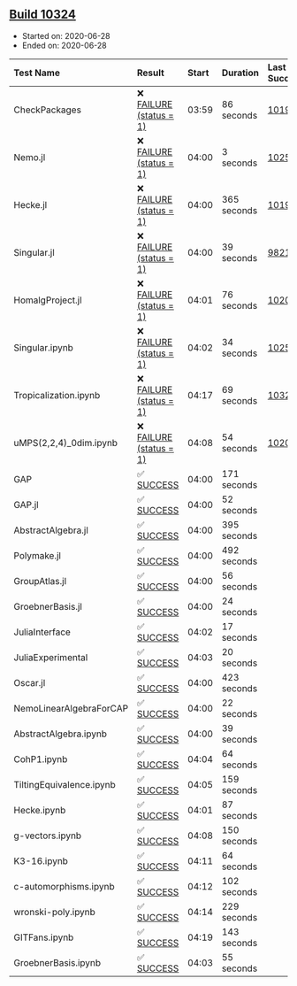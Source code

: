 ## [Build 10324](https://oscarci.mathematik.uni-kl.de/job/oscar/10324/)

* Started on: 2020-06-28
* Ended on: 2020-06-28

| Test Name    | Result | Start | Duration | Last Success | First Failure |
|:-------------|:-------|:------|:---------|:-------------|:--------------|
| CheckPackages | ❌ [FAILURE (status = 1)](https://oscarci.mathematik.uni-kl.de/job/oscar/10324/artifact/logs/build-10324/CheckPackages.log) | 03:59 | 86 seconds | [10197](https://oscarci.mathematik.uni-kl.de/job/oscar/10197/) | [10198](https://oscarci.mathematik.uni-kl.de/job/oscar/10198/) |
| Nemo.jl | ❌ [FAILURE (status = 1)](https://oscarci.mathematik.uni-kl.de/job/oscar/10324/artifact/logs/build-10324/Nemo.jl.log) | 04:00 | 3 seconds | [10252](https://oscarci.mathematik.uni-kl.de/job/oscar/10252/) | [10253](https://oscarci.mathematik.uni-kl.de/job/oscar/10253/) |
| Hecke.jl | ❌ [FAILURE (status = 1)](https://oscarci.mathematik.uni-kl.de/job/oscar/10324/artifact/logs/build-10324/Hecke.jl.log) | 04:00 | 365 seconds | [10197](https://oscarci.mathematik.uni-kl.de/job/oscar/10197/) | [10198](https://oscarci.mathematik.uni-kl.de/job/oscar/10198/) |
| Singular.jl | ❌ [FAILURE (status = 1)](https://oscarci.mathematik.uni-kl.de/job/oscar/10324/artifact/logs/build-10324/Singular.jl.log) | 04:00 | 39 seconds | [9821](https://oscarci.mathematik.uni-kl.de/job/oscar/9821/) | [9822](https://oscarci.mathematik.uni-kl.de/job/oscar/9822/) |
| HomalgProject.jl | ❌ [FAILURE (status = 1)](https://oscarci.mathematik.uni-kl.de/job/oscar/10324/artifact/logs/build-10324/HomalgProject.jl.log) | 04:01 | 76 seconds | [10209](https://oscarci.mathematik.uni-kl.de/job/oscar/10209/) | [10210](https://oscarci.mathematik.uni-kl.de/job/oscar/10210/) |
| Singular.ipynb | ❌ [FAILURE (status = 1)](https://oscarci.mathematik.uni-kl.de/job/oscar/10324/artifact/logs/build-10324/Singular.ipynb.log) | 04:02 | 34 seconds | [10252](https://oscarci.mathematik.uni-kl.de/job/oscar/10252/) | [10253](https://oscarci.mathematik.uni-kl.de/job/oscar/10253/) |
| Tropicalization.ipynb | ❌ [FAILURE (status = 1)](https://oscarci.mathematik.uni-kl.de/job/oscar/10324/artifact/logs/build-10324/Tropicalization.ipynb.log) | 04:17 | 69 seconds | [10322](https://oscarci.mathematik.uni-kl.de/job/oscar/10322/) | [10323](https://oscarci.mathematik.uni-kl.de/job/oscar/10323/) |
| uMPS(2,2,4)_0dim.ipynb | ❌ [FAILURE (status = 1)](https://oscarci.mathematik.uni-kl.de/job/oscar/10324/artifact/logs/build-10324/uMPS-2-2-4-_0dim.ipynb.log) | 04:08 | 54 seconds | [10209](https://oscarci.mathematik.uni-kl.de/job/oscar/10209/) | [10210](https://oscarci.mathematik.uni-kl.de/job/oscar/10210/) |
| GAP | ✅ [SUCCESS](https://oscarci.mathematik.uni-kl.de/job/oscar/10324/artifact/logs/build-10324/GAP.log) | 04:00 | 171 seconds |  |  |
| GAP.jl | ✅ [SUCCESS](https://oscarci.mathematik.uni-kl.de/job/oscar/10324/artifact/logs/build-10324/GAP.jl.log) | 04:00 | 52 seconds |  |  |
| AbstractAlgebra.jl | ✅ [SUCCESS](https://oscarci.mathematik.uni-kl.de/job/oscar/10324/artifact/logs/build-10324/AbstractAlgebra.jl.log) | 04:00 | 395 seconds |  |  |
| Polymake.jl | ✅ [SUCCESS](https://oscarci.mathematik.uni-kl.de/job/oscar/10324/artifact/logs/build-10324/Polymake.jl.log) | 04:00 | 492 seconds |  |  |
| GroupAtlas.jl | ✅ [SUCCESS](https://oscarci.mathematik.uni-kl.de/job/oscar/10324/artifact/logs/build-10324/GroupAtlas.jl.log) | 04:00 | 56 seconds |  |  |
| GroebnerBasis.jl | ✅ [SUCCESS](https://oscarci.mathematik.uni-kl.de/job/oscar/10324/artifact/logs/build-10324/GroebnerBasis.jl.log) | 04:00 | 24 seconds |  |  |
| JuliaInterface | ✅ [SUCCESS](https://oscarci.mathematik.uni-kl.de/job/oscar/10324/artifact/logs/build-10324/JuliaInterface.log) | 04:02 | 17 seconds |  |  |
| JuliaExperimental | ✅ [SUCCESS](https://oscarci.mathematik.uni-kl.de/job/oscar/10324/artifact/logs/build-10324/JuliaExperimental.log) | 04:03 | 20 seconds |  |  |
| Oscar.jl | ✅ [SUCCESS](https://oscarci.mathematik.uni-kl.de/job/oscar/10324/artifact/logs/build-10324/Oscar.jl.log) | 04:00 | 423 seconds |  |  |
| NemoLinearAlgebraForCAP | ✅ [SUCCESS](https://oscarci.mathematik.uni-kl.de/job/oscar/10324/artifact/logs/build-10324/NemoLinearAlgebraForCAP.log) | 04:00 | 22 seconds |  |  |
| AbstractAlgebra.ipynb | ✅ [SUCCESS](https://oscarci.mathematik.uni-kl.de/job/oscar/10324/artifact/logs/build-10324/AbstractAlgebra.ipynb.log) | 04:00 | 39 seconds |  |  |
| CohP1.ipynb | ✅ [SUCCESS](https://oscarci.mathematik.uni-kl.de/job/oscar/10324/artifact/logs/build-10324/CohP1.ipynb.log) | 04:04 | 64 seconds |  |  |
| TiltingEquivalence.ipynb | ✅ [SUCCESS](https://oscarci.mathematik.uni-kl.de/job/oscar/10324/artifact/logs/build-10324/TiltingEquivalence.ipynb.log) | 04:05 | 159 seconds |  |  |
| Hecke.ipynb | ✅ [SUCCESS](https://oscarci.mathematik.uni-kl.de/job/oscar/10324/artifact/logs/build-10324/Hecke.ipynb.log) | 04:01 | 87 seconds |  |  |
| g-vectors.ipynb | ✅ [SUCCESS](https://oscarci.mathematik.uni-kl.de/job/oscar/10324/artifact/logs/build-10324/g-vectors.ipynb.log) | 04:08 | 150 seconds |  |  |
| K3-16.ipynb | ✅ [SUCCESS](https://oscarci.mathematik.uni-kl.de/job/oscar/10324/artifact/logs/build-10324/K3-16.ipynb.log) | 04:11 | 64 seconds |  |  |
| c-automorphisms.ipynb | ✅ [SUCCESS](https://oscarci.mathematik.uni-kl.de/job/oscar/10324/artifact/logs/build-10324/c-automorphisms.ipynb.log) | 04:12 | 102 seconds |  |  |
| wronski-poly.ipynb | ✅ [SUCCESS](https://oscarci.mathematik.uni-kl.de/job/oscar/10324/artifact/logs/build-10324/wronski-poly.ipynb.log) | 04:14 | 229 seconds |  |  |
| GITFans.ipynb | ✅ [SUCCESS](https://oscarci.mathematik.uni-kl.de/job/oscar/10324/artifact/logs/build-10324/GITFans.ipynb.log) | 04:19 | 143 seconds |  |  |
| GroebnerBasis.ipynb | ✅ [SUCCESS](https://oscarci.mathematik.uni-kl.de/job/oscar/10324/artifact/logs/build-10324/GroebnerBasis.ipynb.log) | 04:03 | 55 seconds |  |  |
